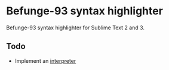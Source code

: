 Befunge-93 syntax highlighter
===============

Befunge-93 syntax highlighter for Sublime Text 2 and 3.

## Todo
- Implement an [interpreter](https://github.com/johanasplund/befunge-93)
